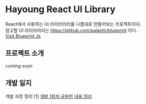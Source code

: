 # Hayoung React UI Library
React에서 사용하는 UI 라이브러리를 나름대로 만들어보는 프로젝트이다. <br/>
참고할 UI 라이브러리는 https://github.com/palantir/blueprint 이다.<br/>
[Visit Blueprint Js](https://blueprintjs.com/)


## 프로젝트 소개
_coming soon_


## 개발 일지
개발 과정 정리 
[1] [개발 1회차 공부한 내용 정리](./diary/DAY1.md) 













